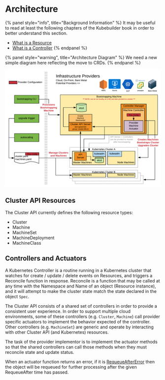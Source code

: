 # Architecture

{% panel style="info", title="Background Information" %}
It may be useful to read at least the following chapters of the Kubebuilder 
book in order to better understand this section.

- [What is a Resource](https://github.com/kubernetes-sigs/kubebuilder.git/docs/book/basics/what_is_a_resource.md)
- [What is a Controller](https://github.com/kubernetes-sigs/kubebuilder.git/docs/book/basics/what_is_a_controller.md)
{% endpanel %}

{% panel style="warning", title="Architecture Diagram" %}
We need a new simple diagram here reflecting the move to CRDs.
{% endpanel %}

![Architecture](architecture.png)

## Cluster API Resources

The Cluster API currently defines the following resource types:

- Cluster
- Machine
- MachineSet
- MachineDeployment
- MachineClass

## Controllers and Actuators

A Kubernetes Controller is a routine running in a Kubernetes cluster that 
watches for create / update / delete events on Resources, and triggers a 
Reconcile function in response. Reconcile is a function that may be called
at any time with the Namespace and Name of an object (Resource instance), 
and it will attempt to make the cluster state match the state declared in the 
object `Spec`. 

The Cluster API consists of a shared set of controllers in order to provide a 
consistent user experience. In order to support multiple cloud environments, 
some of these controllers (e.g. `Cluster`, `Machine`) call provider specific 
actuators to implement the behavior expected of the controller. Other 
controllers (e.g. `MachineSet`) are generic and operate by interacting with 
other Cluster API (and Kubernetes) resources.

The task of the provider implementor is to implement the actuator methods so 
that the shared controllers can call those methods when they must reconcile 
state and update status.

When an actuator function returns an error, if it is [RequeueAfterError](
https://github.com/kubernetes-sigs/cluster-api/blob/fa906f36843b065c5294501efe7d78ebd85c3c04/pkg/controller/error/requeue_error.go#L27) then the object will be
requeued for further processing after the given RequeueAfter time has
passed.
